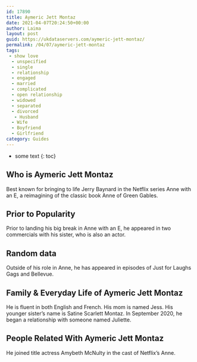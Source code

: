 ```yaml
---
id: 17890
title: Aymeric Jett Montaz
date: 2021-04-07T20:24:50+00:00
author: Laima
layout: post
guid: https://ukdataservers.com/aymeric-jett-montaz/
permalink: /04/07/aymeric-jett-montaz
tags:
 - show love
  - unspecified
  - single
  - relationship
  - engaged
  - married
  - complicated
  - open relationship
  - widowed
  - separated
  - divorced
   - Husband
  - Wife
  - Boyfriend
  - Girlfriend
category: Guides
---
```


* some text
{: toc}


## Who is Aymeric Jett Montaz
                  
                  
                  
Best known for bringing to life Jerry Baynard in the Netflix series Anne with an E, a reimagining of the classic book Anne of Green Gables. 
                  
              
            
              
            
                
                
                
## Prior to Popularity
                  
                  
                  
Prior to landing his big break in Anne with an E, he appeared in two commercials with his sister, who is also an actor.
                  
              
            
              
            
                
                
                
## Random data
                  
                  
                  
Outside of his role in Anne, he has appeared in episodes of Just for Laughs Gags and Bellevue.
                  
              
            
              
            
                
                
                
## Family & Everyday Life of Aymeric Jett Montaz
                  
                  
                  
He is fluent in both English and French. His mom is named Jess. His younger sister&#8217;s name is Satine Scarlett Montaz. In September 2020, he began a relationship with someone named Juliette.
                  
              
            
              
            
                
                
                
## People Related With Aymeric Jett Montaz
                  
                  
                  
He joined title actress Amybeth McNulty in the cast of Netflix&#8217;s Anne.
                  
              
            
              
            
                
              
            
              
              
            
            
              
            
          
          
          